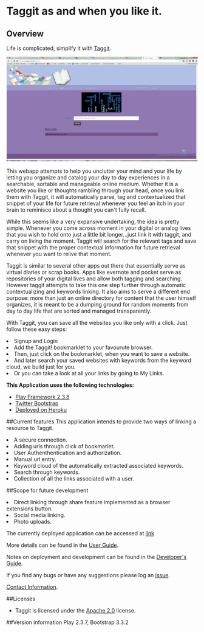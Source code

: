 # Taggit as and when you like it.

## Overview
Life is complicated, simplify it with [Taggit](https://www.taggit.website/).

<img src="https://github.com/anupriaa/Taggit/blob/master/doc/images/Search.png">

This webapp attempts to help you unclutter your mind and your life by letting you organize and catalog your day to day experiences in a searchable, sortable and manageable online medium. Whether it is a website you like or thoughts rambling through your head, once you link them with Taggit, it will automatically parse, tag and contextualized that snippet of your life for future retrieval whenever you feel an itch in your brain to reminisce about a thought you can't fully recall.

While this seems like a very expansive undertaking, the idea is pretty simple. Whenever you come across moment in your digital or analog lives that you wish to hold onto just a little bit longer...just link it with taggit, and carry on living the moment. Taggit will search for the relevant tags and save that snippet with the proper contextual information for future retrieval whenever you want to relive that moment.

Taggit is similar to several other apps out there that essentially serve as virtual diaries or scrap books. Apps like evernote and pocket serve as repositories of your digital lives and allow both tagging and searching. However taggit attempts to take this one step further through automatic contextualizing and keywords linking. It also aims to serve a different end purpose: more than just an online directory for content that the user himself organizes, it is meant to be a dumping ground for random moments from day to day life that are sorted and managed transparently.

With Taggit, you can save all the websites you like only with a click. Just follow these easy steps:
<li>Signup and Login</li>
<li>Add the Taggit! bookmarklet to your favourute browser.</li>
<li>Then, just click on the bookmarklet, when you want to save a website.</li>
<li>And later search your saved websites with keywords from the keyword cloud, we build just for you.</li>
<li>Or you can take a look at all your links by going to My Links.</li>

<b>This Application uses the following technologies:</b>
- <a href="https://www.playframework.com/">Play Framework 2.3.8</a>
- <a href="http://getbootstrap.com/2.3.2/">Twitter Bootstrap</a>
- <a href="https://www.heroku.com/">Deployed on Heroku</a>

##Current features
This application intends to provide two ways of linking a resource to Taggit.
<li>A secure connection.</li>
<li>Adding urls through click of bookmarlet.</li>
<li>User Authenthentication and authorization.</li>
<li>Manual url entry.</li>
<li>Keyword cloud of the automatically extracted associated keywords.</li>
<li>Search through keywords.</li>
<li>Collection of all the links associated with a user.</li>

##Scope for future development
<li>Direct linking through share feature implemented as a browser extensions button.</li>
<li>Social media linking.</li>
<li>Photo uploads.</li>

The currently deployed application can be accessed at [link](https://www.taggit.website/)  

More details can be found in the [User Guide](https://github.com/anupriaa/Taggit/wiki/User-Guide).

Notes on deployment and development can be found in the [Developer's Guide](https://github.com/anupriaa/Taggit/wiki/Developer-Guide).

If you find any bugs or have any suggestions please log an [issue](https://github.com/anupriaa/Taggit/issues).

[Contact Information](https://github.com/anupriaa/Taggit/wiki/Contact).

##Licenses
- Taggit is licensed under the <a href="https://www.apache.org/licenses/LICENSE-2.0">Apache 2.0</a> license.

##Version information
Play 2.3.7, Bootstrap 3.3.2
